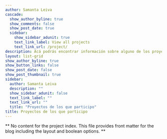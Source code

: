 ```yaml
---
author: Samanta Leiva
cascade:
  show_author_byline: true
  show_comments: false
  show_post_date: true
  sidebar:
    show_sidebar_adunit: true
    text_link_label: View all projects
    text_link_url: /project/
description: Acá podrás encontrar información sobre alguno de los proyectos académicos y clínicos de los que formo parte.
layout: list-grid
show_author_byline: true
show_button_links: false
show_post_date: false
show_post_thumbnail: true
sidebar:
  author: Samanta Leiva
  description: ""
  show_sidebar_adunit: false
  text_link_label: ""
  text_link_url: ""
  title: "Proyectos de los que participo"
title: Proyectos de los que participo
---
```


** No content for the project index. This file provides front matter for the blog including the layout and boolean options. **
